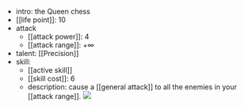 - intro: the Queen chess
- [[life point]]: 10
- attack
	- [[attack power]]: 4
	- [[attack range]]: $+\infty$
- talent: [[Precision]]
- skill: 
	- [[active skill]]
	- [[skill cost]]: 6
	- description: cause a [[general attack]] to all the enemies in your [[attack range]].
![](https://imgsa.baidu.com/forum/w%3D580/sign=f43883fc0724ab18e016e13f05fbe69a/729cd5fdfc03924570d687d58994a4c27c1e255f.jpg)  
